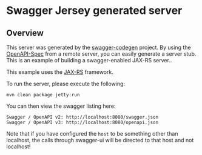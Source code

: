 # Swagger Jersey generated server

## Overview
This server was generated by the [swagger-codegen](https://github.com/swagger-api/swagger-codegen) project. By using the 
[OpenAPI-Spec](https://github.com/swagger-api/swagger-core/wiki) from a remote server, you can easily generate a server stub.  This
is an example of building a swagger-enabled JAX-RS server..

This example uses the [JAX-RS](https://jax-rs-spec.java.net/) framework.

To run the server, please execute the following:

```
mvn clean package jetty:run
```

You can then view the swagger listing here:

```
Swagger / OpenAPI v2: http://localhost:8080/swagger.json
Swagger / OpenAPI v3: http://localhost:8080/openapi.json
```

Note that if you have configured the `host` to be something other than localhost, the calls through
swagger-ui will be directed to that host and not localhost!
